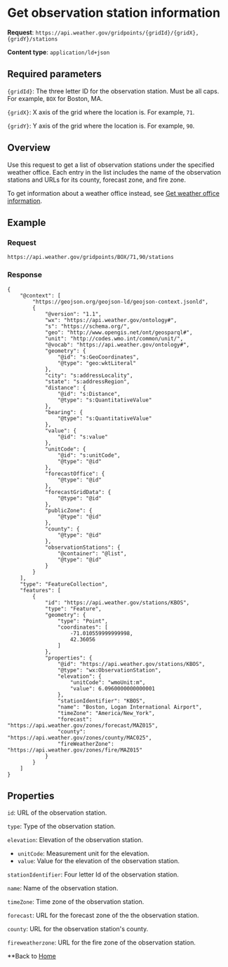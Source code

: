 # Get observation station information
**Request**: `https://api.weather.gov/gridpoints/{gridId}/{gridX},{gridY}/stations`

**Content type**: `application/ld+json`

## Required parameters

`{gridId}`: The three letter ID for the observation station. Must be all caps. For example, `BOX` for Boston, MA.

`{gridX}`: X axis of the grid where the location is. For example, `71`.

`{gridY}`: Y axis of the grid where the location is. For example, `90`.

## Overview

Use this request to get a list of observation stations under the specified weather office. Each entry in the list includes the name of the observation stations and URLs for its county, forecast zone, and fire zone. 

To get information about a weather office instead, see [Get weather office information](/weather-api-docs/offices.md).

## Example
### Request
```
https://api.weather.gov/gridpoints/BOX/71,90/stations
```

### Response
```
{
    "@context": [
        "https://geojson.org/geojson-ld/geojson-context.jsonld",
        {
            "@version": "1.1",
            "wx": "https://api.weather.gov/ontology#",
            "s": "https://schema.org/",
            "geo": "http://www.opengis.net/ont/geosparql#",
            "unit": "http://codes.wmo.int/common/unit/",
            "@vocab": "https://api.weather.gov/ontology#",
            "geometry": {
                "@id": "s:GeoCoordinates",
                "@type": "geo:wktLiteral"
            },
            "city": "s:addressLocality",
            "state": "s:addressRegion",
            "distance": {
                "@id": "s:Distance",
                "@type": "s:QuantitativeValue"
            },
            "bearing": {
                "@type": "s:QuantitativeValue"
            },
            "value": {
                "@id": "s:value"
            },
            "unitCode": {
                "@id": "s:unitCode",
                "@type": "@id"
            },
            "forecastOffice": {
                "@type": "@id"
            },
            "forecastGridData": {
                "@type": "@id"
            },
            "publicZone": {
                "@type": "@id"
            },
            "county": {
                "@type": "@id"
            },
            "observationStations": {
                "@container": "@list",
                "@type": "@id"
            }
        }
    ],
    "type": "FeatureCollection",
    "features": [
        {
            "id": "https://api.weather.gov/stations/KBOS",
            "type": "Feature",
            "geometry": {
                "type": "Point",
                "coordinates": [
                    -71.010559999999998,
                    42.36056
                ]
            },
            "properties": {
                "@id": "https://api.weather.gov/stations/KBOS",
                "@type": "wx:ObservationStation",
                "elevation": {
                    "unitCode": "wmoUnit:m",
                    "value": 6.0960000000000001
                },
                "stationIdentifier": "KBOS",
                "name": "Boston, Logan International Airport",
                "timeZone": "America/New_York",
                "forecast": "https://api.weather.gov/zones/forecast/MAZ015",
                "county": "https://api.weather.gov/zones/county/MAC025",
                "fireWeatherZone": "https://api.weather.gov/zones/fire/MAZ015"
            }
        }
    ]
}

```
## Properties

`id`: URL of the observation station.

`type`: Type of the observation station.

`elevation`: Elevation of the observation station.

* `unitCode`: Measurement unit for the elevation.
* `value`: Value for the elevation of the observation station.

`stationIdentifier`: Four letter Id of the observation station.

`name`: Name of the observation station.

`timeZone`: Time zone of the observation station.

`forecast`: URL for the forecast zone of the the observation station.

`county`: URL for the observation station's county.

`fireweatherzone`: URL for the fire zone of the observation station.

**Back to [Home](README.md)